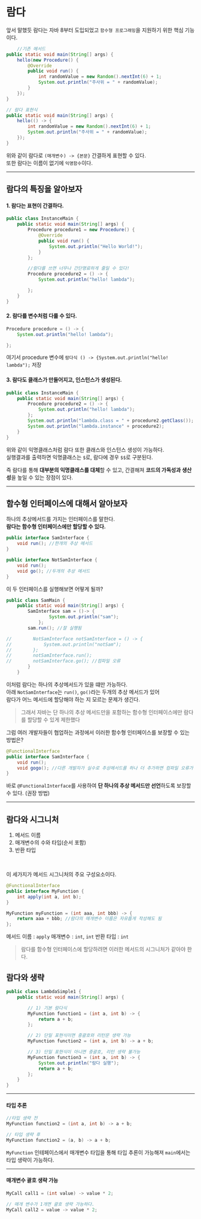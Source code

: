 # 람다

앞서 말했듯 람다는 자바 8부터 도입되었고 `함수형 프로그래밍`을 지원하기 위한 핵심 기능이다.

```java
    //기존 메서드
public static void main(String[] args) {
    hello(new Procedure() {
        @Override
        public void run() {
            int randomValue = new Random().nextInt(6) + 1;
            System.out.println("주사위 = " + randomValue);
        }
    });
}

// 람다 표현식
public static void main(String[] args) {
    hello(() -> {
        int randomValue = new Random().nextInt(6) + 1;
        System.out.println("주사위 = " + randomValue);
    });
}
```

위와 같이 람다로 `(매개변수) -> {본문}` 간결하게 표현할 수 있다.</br>
또한 람다는 이름이 없기에 `익명함수`이다.

---

## 람다의 특징을 알아보자

#### 1. 람다는 표현이 간결하다.

```java
public class InstanceMain {
    public static void main(String[] args) {
        Procedure procedure1 = new Procedure() {
            @Override
            public void run() {
                System.out.println("Hello World!");
            }
        };

        //람다를 쓰면 너무나 간단명료하게 줄일 수 있다!
        Procedure procedure2 = () -> {
            System.out.println("hello! lambda");

        };
    }
}

```

#### 2. 람다를 변수처럼 다룰 수 있다.

```java
Procedure procedure = () -> {
    System.out.println("hello! lambda");

};
```

여기서 procedure 변수에 `람다식 () -> {System.out.println("hello! lambda");` 저장

#### 3. 람다도 클래스가 만들어지고, 인스턴스가 생성된다.

```java
public class InstanceMain {
    public static void main(String[] args) {
        Procedure procedure2 = () -> {
            System.out.println("hello! lambda");
        };
        System.out.println("lambda.class = " + procedure2.getClass());
        System.out.println("lambda.instance" + procedure2);
    }
}
```

위와 같이 익명클래스처럼 람다 또한 클래스와 인스턴스 생성이 가능하다. </br>
실행결과를 출력하면 익명클래스는 `$`로, 람다에 경우 `$$`로 구분된다.

즉 람다를 통해 **대부분의 익명클래스를 대체**할 수 있고, 간결해져 **코드의 가독성과 생산성**을 높일 수 있는 장점이 있다.

---

## 함수형 인터페이스에 대해서 알아보자

하나의 추상메서드를 가지는 인터페이스를 말한다. </br>
**람다는 함수형 인터페이스에만 할당할 수 있다.**

```java
public interface SamInterface {
    void run(); //한개의 추상 메서드
}

public interface NotSamInterface {
    void run();
    void go(); //두개의 추상 메서드
}
```
이 두 인터페이스를 실행해보면 어떻게 될까?
```java
public class SamMain {
    public static void main(String[] args) {
        SamInterface sam = ()-> {
                System.out.println("sam");
            };
        sam.run(); //잘 실행됨

//        NotSamInterface notSamInterface = () -> {
//            System.out.println("notSam");
//        };
//        notSamInterface.run();
//        notSamInterface.go(); //컴파일 오류
        }
    }
```
이처럼 람다는 하나의 추상메서드가 있을 떄만 가능하다. </br>
아래 `NotSamInterface`는 `run()`, `go()`라는 두개의 추상 메서드가 있어 </br>
람다가 어느 메서드에 할당해야 하는 지 모르는 문제가 생긴다.

> 그래서 자바는 단 하나의 추상 메서드만을 포함하는 함수형 인터페이스에만 람다를 할당할 수 있게 제한했다

그럼 여러 개발자들이 협업하는 과정에서 이러한 함수형 인터페이스를 보장할 수 있는 방법은? </br>
```java
@FunctionalInterface
public interface SamInterface {
    void run();
    void gogo(); //다른 개발자가 실수로 추상메서드를 하나 더 추가하면 컴파일 오류가 난다..
}
```
바로 `@FunctionalInterface`를 사용하여 **단 하나의 추상 메서드만 선언**하도록 보장할 수 있다. (권장 방법)

---

## 람다와 시그니처
1. 메서드 이름
2. 매개변수의 수와 타입(순서 포함)
3. 반환 타입
</br>

이 세가지가 메서드 시그니처의 주요 구성요소이다. 
```java
@FunctionalInterface
public interface MyFunction {
    int apply(int a, int b);    
}

MyFunction myFunction = (int aaa, int bbb) -> {
    return aaa + bbb; //람다의 매개변수 이름은 자유롭게 작성해도 됨
};
```
메서드 이름 : `apply`
매개변수 : `int`, `int`
반환 타입 : `int` 

> 람다를 함수형 인터페이스에 할당하려면 이러한 메서드의 시그니처가 같아야 한다.


## 람다와 생략

```java
public class LambdaSimple1 {
    public static void main(String[] args) {

        // 1) 기본 람다식
        MyFunction function1 = (int a, int b) -> {
            return a + b;
        };

        // 2) 단일 표현식이면 중괄호와 리턴문 생략 가능
        MyFunction function2 = (int a, int b) -> a + b;

        // 3) 단일 표현식이 아니면 중괄호, 리턴 생략 불가능
        MyFunction function3 = (int a, int b) -> {
            System.out.println("람다 실행");
            return a + b;
        };
    }
}
```

---

#### 타입 추론
```java
//타입 생략 전
MyFunction function2 = (int a, int b) -> a + b;

// 타입 생략 후
MyFunction function2 = (a, b) -> a + b;
```
`MyFunction` 인테페이스에서 매개변수 타입을 통해 타입 추론이 가능해져
`main`에서는 타입 생략이 가능하다.

---

#### 매개변수 괄호 생략 가능
```java
MyCall call1 = (int value) -> value * 2;

// 매개 변수가 1개면 괄호 생략 가능하다.
MyCall call2 = value -> value * 2;
```


